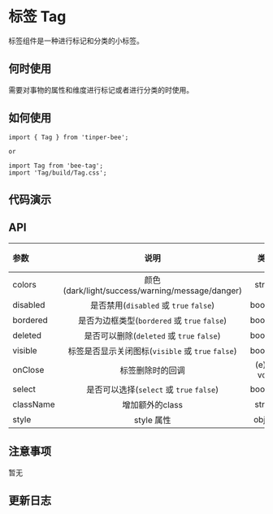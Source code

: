 # 标签 Tag

标签组件是一种进行标记和分类的小标签。

## 何时使用

需要对事物的属性和维度进行标记或者进行分类的时使用。

## 如何使用

```
import { Tag } from 'tinper-bee';

or

import Tag from 'bee-tag';
import 'Tag/build/Tag.css';

```

## 代码演示


## API

|参数|说明|类型|默认值|
|:---|:----:|:---:|------:|
|colors|颜色(dark/light/success/warning/message/danger)|string|''|
|disabled|是否禁用(`disabled` 或 `true` `false`)|boolean|false|
|bordered|是否为边框类型(`bordered` 或 `true` `false`)|boolean|false|
|deleted|是否可以删除(`deleted` 或 `true` `false`)|boolean|false|
|visible|标签是否显示关闭图标(`visible` 或 `true` `false`)|boolean|false|
|onClose|标签删除时的回调|(e) => void|-|
|select|是否可以选择(`select` 或 `true` `false`)|boolean|false|
|className|增加额外的class|string|''|
|style|style 属性|object|''|

## 注意事项

暂无

## 更新日志